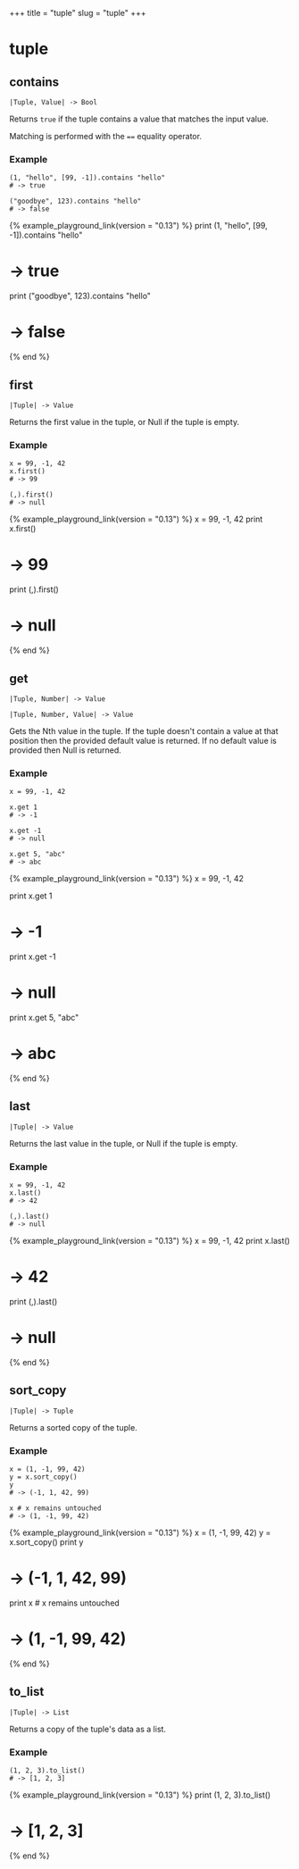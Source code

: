 +++
title = "tuple"
slug = "tuple"
+++

# tuple

## contains

````kototype
|Tuple, Value| -> Bool
````

Returns `true` if the tuple contains a value that matches the input value.

Matching is performed with the `==` equality operator.

### Example

````koto
(1, "hello", [99, -1]).contains "hello"
# -> true

("goodbye", 123).contains "hello"
# -> false
````

{% example_playground_link(version = "0.13") %}
print (1, "hello", [99, -1]).contains "hello"
# -> true

print ("goodbye", 123).contains "hello"
# -> false

{% end %}
## first

````kototype
|Tuple| -> Value
````

Returns the first value in the tuple, or Null if the tuple is empty.

### Example

````koto
x = 99, -1, 42
x.first()
# -> 99

(,).first()
# -> null
````

{% example_playground_link(version = "0.13") %}
x = 99, -1, 42
print x.first()
# -> 99

print (,).first()
# -> null

{% end %}
## get

````kototype
|Tuple, Number| -> Value
````

````kototype
|Tuple, Number, Value| -> Value
````

Gets the Nth value in the tuple.
If the tuple doesn't contain a value at that position then the provided default
value is returned. If no default value is provided then Null is returned.

### Example

````koto
x = 99, -1, 42

x.get 1
# -> -1

x.get -1
# -> null

x.get 5, "abc"
# -> abc
````

{% example_playground_link(version = "0.13") %}
x = 99, -1, 42

print x.get 1
# -> -1

print x.get -1
# -> null

print x.get 5, "abc"
# -> abc

{% end %}
## last

````kototype
|Tuple| -> Value
````

Returns the last value in the tuple, or Null if the tuple is empty.

### Example

````koto
x = 99, -1, 42
x.last()
# -> 42

(,).last()
# -> null
````

{% example_playground_link(version = "0.13") %}
x = 99, -1, 42
print x.last()
# -> 42

print (,).last()
# -> null

{% end %}
## sort_copy

````kototype
|Tuple| -> Tuple
````

Returns a sorted copy of the tuple.

### Example

````koto
x = (1, -1, 99, 42)
y = x.sort_copy()
y
# -> (-1, 1, 42, 99)

x # x remains untouched
# -> (1, -1, 99, 42)
````

{% example_playground_link(version = "0.13") %}
x = (1, -1, 99, 42)
y = x.sort_copy()
print y
# -> (-1, 1, 42, 99)

print x # x remains untouched
# -> (1, -1, 99, 42)

{% end %}
## to_list

````kototype
|Tuple| -> List
````

Returns a copy of the tuple's data as a list.

### Example

````koto
(1, 2, 3).to_list()
# -> [1, 2, 3]
````

{% example_playground_link(version = "0.13") %}
print (1, 2, 3).to_list()
# -> [1, 2, 3]

{% end %}
